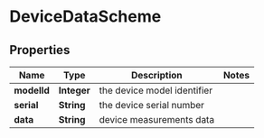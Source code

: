 

# DeviceDataScheme


## Properties

| Name | Type | Description | Notes |
|------------ | ------------- | ------------- | -------------|
|**modelId** | **Integer** | the device model identifier |  |
|**serial** | **String** | the device serial number |  |
|**data** | **String** | device measurements data |  |



